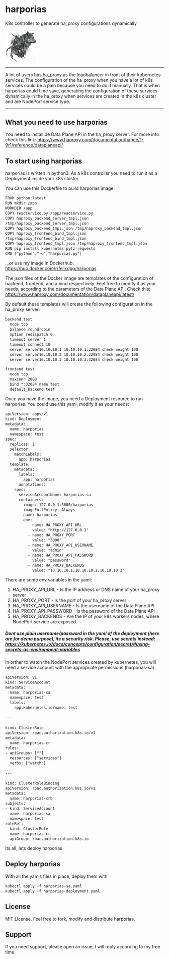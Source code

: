 # harporias

K8s controller to generate ha_proxy configurations dynamically

<img src="https://github.com/felix-dpg/harporias/blob/main/logo.jpg" width="100">

----

A lot of users has ha_proxy as the loadbalancer in front of their kubernetes services. The configuration of the ha_proxy when you have a lot of k8s services could be a pain because you need to do it manually. That is when harporias could time save, generating the configuration of these services dynamically in the ha_proxy when services are created in the k8s cluster and are NodePort service type.

----

## What you need to use harporias

You need to install de Data Plane API in the ha_proxy server. For more info check this link:  https://www.haproxy.com/documentation/hapee/1-9r1/reference/dataplaneapi/

## To start using harporias

harporias is written in python3. As a k8s controller you need to run it as a Deployment inside your k8s cluster.

You can use this Dockerfile to build harporias image:

```
FROM python:latest
RUN mkdir /app
WORKDIR /app
COPY readservice.py /app/readservice.py
COPY haproxy_backend_server_tmpl.json /tmp/haproxy_backend_server_tmpl.json
COPY haproxy_backend_tmpl.json /tmp/haproxy_backend_tmpl.json
COPY haproxy_frontend_bind_tmpl.json /tmp/haproxy_frontend_bind_tmpl.json
COPY haproxy_frontend_tmpl.json /tmp/haproxy_frontend_tmpl.json
RUN pip install kubernetes pytz requests
CMD ["python","-u","harporias.py"]
```

...or use my image in Dockerhub: https://hub.docker.com/r/felixdpg/harporias

The json files of the Docker image are templates of the configuration of backend, frontend, and a bind respectively. Feel free to modify it as your needs, according to the parameters of the Data Plane API. Check this: https://www.haproxy.com/documentation/dataplaneapi/latest/

By default these templates will create the following configuration in the ha_proxy server:

```
backend test
  mode tcp
  balance roundrobin
  option redispatch 0
  timeout server 1
  timeout connect 10
  server server10.10.10.1 10.10.10.1:32084 check weight 100
  server server10.10.10.2 10.10.10.2:32084 check weight 100
  server server10.10.10.3 10.10.10.3:32084 check weight 100
```

```
frontend test
  mode tcp
  maxconn 2000
  bind *:32084 name test
  default_backend test
```
Once you have the image, you need a Deployment resource to run harporias. You could use this yaml, modify it as your needs:

```
apiVersion: apps/v1
kind: Deployment
metadata:
  name: harporias
  namespace: test
spec:
  replicas: 1
  selector:
    matchLabels:
      app: harporias
  template:
    metadata:
      labels:
        app: harporias
      annotations:
    spec:
      serviceAccountName: harporias-sa
      containers:
      - image: 127.0.0.1:5000/harporias
        imagePullPolicy: Always
        name: harporias
        env:
          - name: HA_PROXY_API_URL
            value: "http://127.0.0.1"
          - name: HA_PROXY_PORT
            value: "3000"
          - name: HA_PROXY_API_USERNAME
            value: "admin"
          - name: HA_PROXY_API_PASSWORD
            value: "password"
          - name: HA_PROXY_BACKENDS
            value: "10.10.10.1,10.10.10.2,10.10.10.3"
```

There are some env variables in the yaml:

1. HA_PROXY_API_URL  - Is the IP address or DNS name of your ha_proxy server
2. HA_PROXY_PORT - Is the port of your ha_proxy server
3. HA_PROXY_API_USERNAME - Is the username of the Data Plane API
4. HA_PROXY_API_PASSWORD - Is the password of the Data Plane API
5. HA_PROXY_BACKENDS - Are the IP of your k8s workers nodes, where NodePort service are exposed.

##### Dont use plain username/password in the yaml of the deployment (here are for demo purpose), its a security risk. Please, use secrets instead: https://kubernetes.io/docs/concepts/configuration/secret/#using-secrets-as-environment-variables

In orther to watch the NodePort services created by kubernetes, you will need a service account with the appropriate permissions (harporias-sa).

```
apiVersion: v1
kind: ServiceAccount
metadata:
  name: harporias-sa
  namespace: test
  labels:
    app.kubernetes.io/name: test

---

kind: ClusterRole
apiVersion: rbac.authorization.k8s.io/v1
metadata:
  name: harporias-cr
rules:
- apiGroups: [""]
  resources: ["services"]
  verbs: ["watch"]

---

kind: ClusterRoleBinding
apiVersion: rbac.authorization.k8s.io/v1
metadata:
  name: harporias-crb
subjects:
- kind: ServiceAccount
  name: harporias-sa
  namespace: test
roleRef:
  kind: ClusterRole
  name: harporias-cr
  apiGroup: rbac.authorization.k8s.io
```

Its all, lets deploy harporias

## Deploy harporias

With all the yamls files in place, deploy them with

```
kubectl apply -f harporias-sa.yaml
kubectl apply -f harporias-deployment.yaml
```

## License

MIT License. 
Feel free to fork, modify and distribute harporias.

## Support

If you need support, please open an issue,
I will reply according to my free time.
